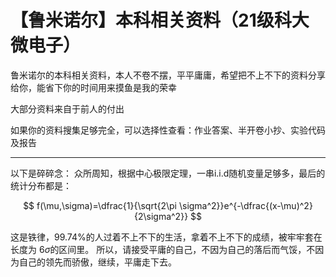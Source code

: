 # 【鲁米诺尔】本科相关资料（21级科大微电子）

鲁米诺尔的本科相关资料，本人不卷不摆，平平庸庸，希望把不上不下的资料分享给你，能省下你的时间用来摸鱼是我的荣幸

大部分资料来自于前人的付出

如果你的资料搜集足够完全，可以选择性查看：作业答案、半开卷小抄、实验代码及报告

------

以下是碎碎念：
众所周知，根据中心极限定理，一串i.i.d随机变量足够多，最后的统计分布都是：

$$
f(\mu,\sigma)=\dfrac{1}{\sqrt{2\pi \sigma^2}}e^{-\dfrac{(x-\mu)^2}{2\sigma^2}}
$$

这是铁律，99.74%的人过着不上不下的生活，拿着不上不下的成绩，被牢牢套在长度为 $6\sigma$的区间里。
所以，请接受平庸的自己，不因为自己的落后而气馁，不因为自己的领先而骄傲，继续，平庸走下去。
